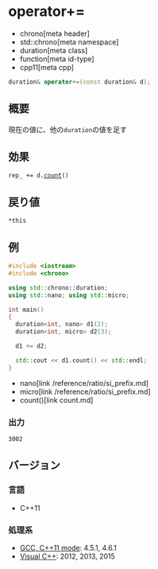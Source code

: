 # operator+=
* chrono[meta header]
* std::chrono[meta namespace]
* duration[meta class]
* function[meta id-type]
* cpp11[meta cpp]

```cpp
duration& operator+=(const duration& d);
```

## 概要
現在の値に、他の`duration`の値を足す


## 効果
`rep_ += d.`[`count`](/reference/chrono/duration/count.md)`()`


## 戻り値
`*this`


## 例
```cpp example
#include <iostream>
#include <chrono>

using std::chrono::duration;
using std::nano; using std::micro;

int main()
{
  duration<int, nano> d1(2);
  duration<int, micro> d2(3);

  d1 += d2;

  std::cout << d1.count() << std::endl;
}
```
* nano[link /reference/ratio/si_prefix.md]
* micro[link /reference/ratio/si_prefix.md]
* count()[link count.md]

### 出力
```
3002
```

## バージョン
### 言語
- C++11


### 処理系
- [GCC, C++11 mode](/implementation.md#gcc): 4.5.1, 4.6.1
- [Visual C++](/implementation.md#visual_cpp): 2012, 2013, 2015
